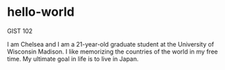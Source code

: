 # hello-world
GIST 102

I am Chelsea and I am a 21-year-old graduate student at the University of Wisconsin Madison.
I like memorizing the countries of the world in my free time.
My ultimate goal in life is to live in Japan.
